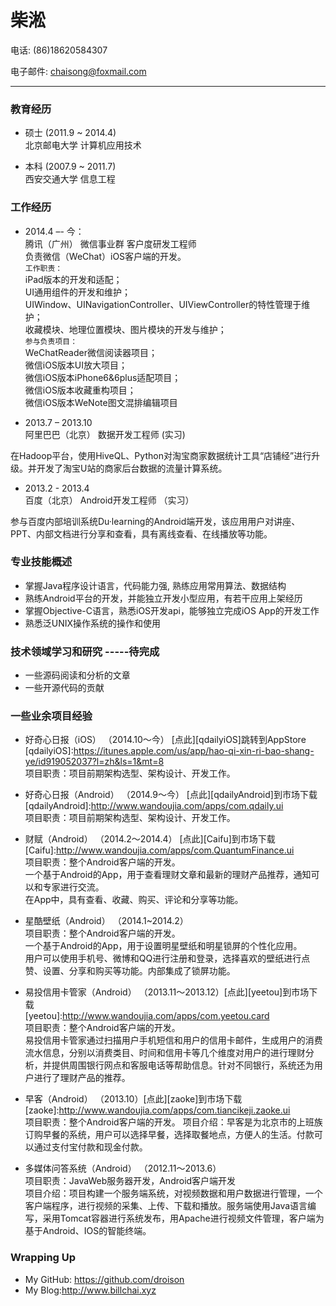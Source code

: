 # 柴淞

电话: (86)18620584307

电子邮件: <chaisong@foxmail.com>  
***
### 教育经历

* 硕士 (2011.9 ~ 2014.4)  
北京邮电大学 计算机应用技术

* 本科 (2007.9 ~ 2011.7)  
西安交通大学 信息工程

### 工作经历

* 2014.4  –- 今：   
 	腾讯（广州） 微信事业群 客户度研发工程师  
	负责微信（WeChat）iOS客户端的开发。  
	`工作职责：`  
	iPad版本的开发和适配；  
	UI通用组件的开发和维护；  
	UIWindow、UINavigationController、UIViewController的特性管理于维护；    
	收藏模块、地理位置模块、图片模块的开发与维护；  
	`参与负责项目：`  
	WeChatReader微信阅读器项目；  
	微信iOS版本UI放大项目；  
	微信iOS版本iPhone6&6plus适配项目；  
	微信iOS版本收藏重构项目；  
	微信iOS版本WeNote图文混排编辑项目

* 2013.7 – 2013.10  
阿里巴巴（北京） 数据开发工程师  (实习)

在Hadoop平台，使用HiveQL、Python对淘宝商家数据统计工具“店铺经”进行升级。并开发了淘宝U站的商家后台数据的流量计算系统。
* 2013.2 - 2013.4  
百度（北京） Android开发工程师  （实习）

参与百度内部培训系统Du·learning的Android端开发，该应用用户对讲座、PPT、内部文档进行分享和查看，具有离线查看、在线播放等功能。

### 专业技能概述
* 掌握Java程序设计语言，代码能力强, 熟练应用常用算法、数据结构
* 熟练Android平台的开发，并能独立开发小型应用，有若干应用上架经历    
* 掌握Objective-C语言，熟悉iOS开发api，能够独立完成iOS App的开发工作
* 熟悉泛UNIX操作系统的操作和使用

### 技术领域学习和研究 -----待完成
* 一些源码阅读和分析的文章
* 一些开源代码的贡献

### 一些业余项目经验
* 好奇心日报（iOS） （2014.10～今） [点此][qdailyiOS]跳转到AppStore  
[qdailyiOS]:https://itunes.apple.com/us/app/hao-qi-xin-ri-bao-shang-ye/id919052037?l=zh&ls=1&mt=8  
项目职责：项目前期架构选型、架构设计、开发工作。
* 好奇心日报（Android） （2014.9～今） [点此][qdailyAndroid]到市场下载  
[qdailyAndroid]:http://www.wandoujia.com/apps/com.qdaily.ui  
项目职责：项目前期架构选型、架构设计、开发工作。
* 财赋（Android） （2014.2～2014.4） [点此][Caifu]到市场下载  
[Caifu]:http://www.wandoujia.com/apps/com.QuantumFinance.ui  
项目职责：整个Android客户端的开发。   
一个基于Android的App，用于查看理财文章和最新的理财产品推荐，通知可以和专家进行交流。  
在App中，具有查看、收藏、购买、评论和分享等功能。
  
* 星酷壁纸（Android） （2014.1~2014.2）  
项目职责：整个Android客户端的开发。  
一个基于Android的App，用于设置明星壁纸和明星锁屏的个性化应用。  
用户可以使用手机号、微博和QQ进行注册和登录，选择喜欢的壁纸进行点赞、设置、分享和购买等功能。内部集成了锁屏功能。  

* 易投信用卡管家（Android） （2013.11～2013.12）[点此][yeetou]到市场下载  
[yeetou]:http://www.wandoujia.com/apps/com.yeetou.card  
项目职责：整个Android客户端的开发。  
易投信用卡管家通过扫描用户手机短信和用户的信用卡邮件，生成用户的消费流水信息，分别以消费类目、时间和信用卡等几个维度对用户的进行理财分析，并提供周围银行网点和客服电话等帮助信息。针对不同银行，系统还为用户进行了理财产品的推荐。

* 早客（Android） （2013.10）[点此][zaoke]到市场下载  
[zaoke]:http://www.wandoujia.com/apps/com.tiancikeji.zaoke.ui  
项目职责：整个Android客户端的开发。 
项目介绍：早客是为北京市的上班族订购早餐的系统，用户可以选择早餐，选择取餐地点，方便人的生活。付款可以通过支付宝付款和现金付款。

* 多媒体问答系统（Android） （2012.11～2013.6）  
项目职责：JavaWeb服务器开发，Android客户端开发  
项目介绍：项目构建一个服务端系统，对视频数据和用户数据进行管理，一个客户端程序，进行视频的采集、上传、下载和播放。服务端使用Java语言编写，采用Tomcat容器进行系统发布，用Apache进行视频文件管理，客户端为基于Android、IOS的智能终端。

### Wrapping Up

* My GitHub: <https://github.com/droison>
* My Blog:<http://www.billchai.xyz>

